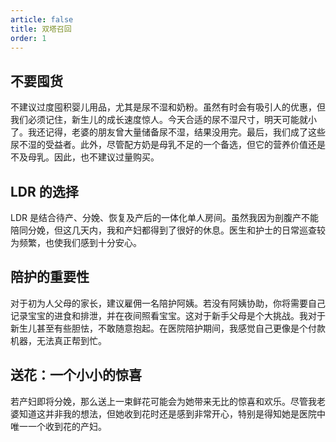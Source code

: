 ```yaml
---
article: false
title: 双塔召回
order: 1
---
```


## 不要囤货

不建议过度囤积婴儿用品，尤其是尿不湿和奶粉。虽然有时会有吸引人的优惠，但我们必须记住，新生儿的成长速度惊人。今天合适的尿不湿尺寸，明天可能就小了。我还记得，老婆的朋友曾大量储备尿不湿，结果没用完。最后，我们成了这些尿不湿的受益者。此外，尽管配方奶是母乳不足的一个备选，但它的营养价值还是不及母乳。因此，也不建议过量购买。

## LDR 的选择

LDR 是结合待产、分娩、恢复及产后的一体化单人房间。虽然我因为剖腹产不能陪同分娩，但这几天内，我和产妇都得到了很好的休息。医生和护士的日常巡查较为频繁，也使我们感到十分安心。

## 陪护的重要性

对于初为人父母的家长，建议雇佣一名陪护阿姨。若没有阿姨协助，你将需要自己记录宝宝的进食和排泄，并在夜间照看宝宝。这对于新手父母是个大挑战。我对于新生儿甚至有些胆怯，不敢随意抱起。在医院陪护期间，我感觉自己更像是个付款机器，无法真正帮到忙。

## 送花：一个小小的惊喜

若产妇即将分娩，那么送上一束鲜花可能会为她带来无比的惊喜和欢乐。尽管我老婆知道这并非我的想法，但她收到花时还是感到非常开心，特别是得知她是医院中唯一一个收到花的产妇。

